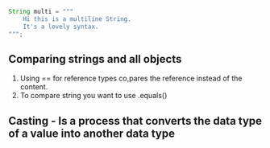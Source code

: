 ```java
String multi = """
    Hi this is a multiline String. 
    It's a lovely syntax.
""";
```
## Comparing strings and all objects
1. Using == for reference types co,pares the reference instead of the content.
2. To compare string you want to use .equals()

## Casting - Is a process that converts the data type of a value into another data type
